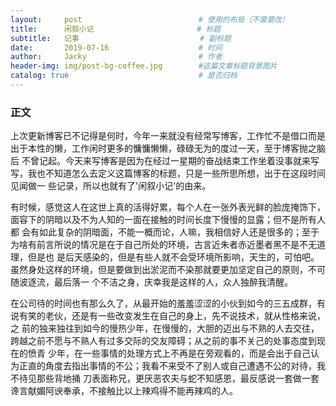 ```yaml
---
layout:     post                          # 使用的布局（不需要改）
title:      闲叙小记                       # 标题 
subtitle:   记事                           # 副标题
date:       2019-07-16                    # 时间
author:     Jacky                         # 作者
header-img: img/post-bg-coffee.jpg        #这篇文章标题背景图片
catalog: true                             # 是否归档
---
```


### 正文
  上次更新博客已不记得是何时，今年一来就没有经常写博客，工作忙不是借口而是出于本性的懒，工作闲时更多的慵慵懒懒，碌碌无为的度过一天，至于博客抛之脑后
不曾记起。今天来写博客是因为在经过一星期的奋战结束工作坐着没事就来写写，我也不知道怎么去定义这篇博客的标题，只是一些所思所想，出于在这段时间见闻做一
些记录，所以也就有了'闲叙小记'的由来。
  
  有时候，感觉这人在这世上真的活得好累，每个人在一张外表光鲜的脸庞掩饰下，面容下的阴暗以及不为人知的一面在接触的时间长度下慢慢的显露；但不是所有人都
会有如此复杂的阴暗面，不能一概而论，人嘛，我相信好人还是很多的；至于为啥有前言所说的情况是在于自己所处的环境，古言近朱者赤近墨者黑不是不无道理，但是也
是后天感染的，但是有些人就不会受环境所影响，天生的，可怕吧。虽然身处这样的环境，但是要做到出淤泥而不染那就要更加坚定自己的原则，不可随波逐流，最后落一
个不洁之身，庆幸我是这样的人，众人独醉我清醒。
  
  在公司待的时间也有那么久了，从最开始的羞羞涩涩的小伙到如今的三五成群，有说有笑的老伙，还是有一些改变发生在自己的身上，先不说技术，就从性格来说，之
前的独来独往到如今的慢热少年，在慢慢的，大胆的迈出与不熟的人去交往，跨越之前不愿与不熟人有过多交际的交友障碍；从之前的事不关己的处事态度到现在的愤青
少年，在一些事情的处理方式上不再是在旁观看的，而是会出于自己认为正直的角度去指出事情的不公；我看不来受不了别人或自己遭遇不公的对待，我不待见那些背地捅
刀表面称兄，更厌恶农夫与蛇不知感恩，最反感说一套做一套谗言献媚阿谀奉承，不接触比以上辣鸡得不能再辣鸡的人。
